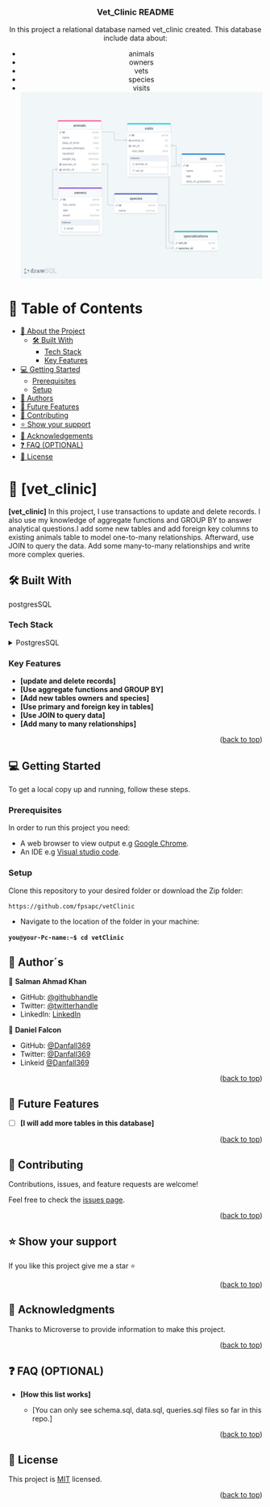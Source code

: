 <a name="readme-top"></a>

<div align="center">
  
  <h3><b>Vet_Clinic README</b></h3>
In this project a relational database named vet_clinic created. This database include data about:

- animals
- owners
- vets
- species
- visits
![Database-Schema-Diagram](./drawSQL.png)
</div>

<!-- TABLE OF CONTENTS -->

# 📗 Table of Contents

- [📖 About the Project](#about-project)
  - [🛠 Built With](#built-with)
    - [Tech Stack](#tech-stack)
    - [Key Features](#key-features)
- [💻 Getting Started](#getting-started)
  - [Prerequisites](#prerequisites)
  - [Setup](#setup)
- [👥 Authors](#authors)
- [🔭 Future Features](#future-features)
- [🤝 Contributing](#contributing)
- [⭐️ Show your support](#support)
- [🙏 Acknowledgements](#acknowledgements)
- [❓ FAQ (OPTIONAL)](#faq)
- [📝 License](#license)

<!-- PROJECT DESCRIPTION -->

# 📖 [vet_clinic] <a name="about-project"></a>



**[vet_clinic]** In this project, I use transactions to update and delete records. I also use my knowledge of aggregate functions and GROUP BY to answer analytical questions.I add some new tables and add foreign key columns to existing animals table to model one-to-many relationships. Afterward, use JOIN to query the data. Add some many-to-many relationships and write more complex queries.

## 🛠 Built With <a name="built-with"></a>
postgresSQL
### Tech Stack <a name="tech-stack"></a>

<details>
  <summary>PostgresSQL</summary>
  <ul>
    <li><a href="#">PostgresSQL</a></li>
  </ul>
</details>

<!-- Features -->

### Key Features <a name="key-features"></a>

- **[update and delete records]**
- **[Use aggregate functions and GROUP BY]**
- **[Add new tables owners and species]**
- **[Use primary and foreign key in tables]**
- **[Use JOIN to query data]**
- **[Add many to many relationships]**

<p align="right">(<a href="#readme-top">back to top</a>)</p>

<!-- GETTING STARTED -->

## 💻 Getting Started <a name="getting-started"></a>


To get a local copy up and running, follow these steps.

### Prerequisites

In order to run this project you need:

- A web browser to view output e.g [Google Chrome](https://www.google.com/chrome/).
- An IDE e.g [Visual studio code](https://code.visualstudio.com/).

### Setup

Clone this repository to your desired folder or download the Zip folder:

```
https://github.com/fpsapc/vetClinic
```

- Navigate to the location of the folder in your machine:

**``you@your-Pc-name:~$ cd vetClinic``**

<!-- AUTHORS -->

## 👥 Author´s <a name="authors"></a>

👤 **Salman Ahmad Khan**

- GitHub: [@githubhandle](https://github.com/fpsapc)
- Twitter: [@twitterhandle](https://twitter.com/fpsapc)
- LinkedIn: [LinkedIn](https://linkedin.com/in/salman-ahmad1987 )



👤 **Daniel Falcon**

- GitHub: [@Danfall369](https://github.com/Danfall369)
- Twitter: [@Danfall369](https://twitter.com/Danfall369)
- Linkeid [@Danfall369](https://www.linkedin.com/in/danfall369/)

<p align="right">(<a href="#readme-top">back to top</a>)</p>

<!-- FUTURE FEATURES -->

## 🔭 Future Features <a name="future-features"></a>

- [ ] **[I will add more tables in this database]**

<p align="right">(<a href="#readme-top">back to top</a>)</p>

<!-- CONTRIBUTING -->

## 🤝 Contributing <a name="contributing"></a>

Contributions, issues, and feature requests are welcome!

Feel free to check the [issues page](../../issues/).

<p align="right">(<a href="#readme-top">back to top</a>)</p>

<!-- SUPPORT -->

## ⭐️ Show your support <a name="support"></a>

If you like this project give me a star ⭐️

<p align="right">(<a href="#readme-top">back to top</a>)</p>

<!-- ACKNOWLEDGEMENTS -->

## 🙏 Acknowledgments <a name="acknowledgements"></a>

Thanks to Microverse to provide information to make this project.

<p align="right">(<a href="#readme-top">back to top</a>)</p>

<!-- FAQ (optional) -->

## ❓ FAQ (OPTIONAL) <a name="faq"></a>

- **[How this list works]**

  - [You can only see schema.sql, data.sql, queries.sql files so far in this repo.]

<p align="right">(<a href="#readme-top">back to top</a>)</p>

<!-- LICENSE -->

## 📝 License <a name="license"></a>

This project is [MIT](./LICENSE) licensed.

<p align="right">(<a href="#readme-top">back to top</a>)</p>
